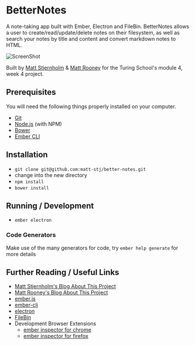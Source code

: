 # BetterNotes

A note-taking app built with Ember, Electron and FileBin. BetterNotes allows a user to create/read/update/delete notes on their filesystem, as well as search your notes by title and content and convert markdown notes to HTML.

![ScreenShot](http://i64.tinypic.com/2cx7ba.png)

Built by [Matt Stjernholm](https://github.com/matt-stj) & [Matt Rooney](https://github.com/mattrooney) for the Turing School's module 4, week 4 project.

## Prerequisites

You will need the following things properly installed on your computer.

* [Git](http://git-scm.com/)
* [Node.js](http://nodejs.org/) (with NPM)
* [Bower](http://bower.io/)
* [Ember CLI](http://www.ember-cli.com/)

## Installation

* `git clone git@github.com:matt-stj/better-notes.git`
* change into the new directory
* `npm install`
* `bower install`

## Running / Development

* `ember electron`

### Code Generators

Make use of the many generators for code, try `ember help generate` for more details

## Further Reading / Useful Links

* [Matt Stjernholm's Blog About This Project](https://medium.com/@matt_stj/lessons-learned-from-building-an-electron-desktop-app-ember-js-file-bin-676c87434716#.ni7fyyecg)
* [Matt Rooney's Blog About This Project](https://medium.com/@Roondoggle/ember-electron-and-filebin-69522acf10ef#.9n2hn6w3c)
* [ember.js](http://emberjs.com/)
* [ember-cli](http://www.ember-cli.com/)
* [electron](http://electron.atom.io/)
* [FileBin](https://www.npmjs.com/package/file-bin)
* Development Browser Extensions
  * [ember inspector for chrome](https://chrome.google.com/webstore/detail/ember-inspector/bmdblncegkenkacieihfhpjfppoconhi)
  * [ember inspector for firefox](https://addons.mozilla.org/en-US/firefox/addon/ember-inspector/)
